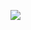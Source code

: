 ![](https://bat.bing.com/action/0?ti=56018282&Ver=2&mid=885c5f3d-ca30-4daf-bd58-41433d6bbca6&sid=201ffde0635411ee902411d77b750559&vid=20202bf0635411ee9ac03f2e618b0b9f&vids=0&msclkid=N&pi=0&lg=en-US&sw=800&sh=600&sc=24&nwd=1&tl=Shortform%20%7C%20Amusing%20Ourselves%20to%20Death&p=https%3A%2F%2Fwww.shortform.com%2Fapp%2Fbook%2Famusing-ourselves-to-death%2Fexercise-are-you-well-informed&r=&lt=259&evt=pageLoad&sv=1&rn=455838)
